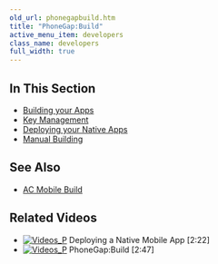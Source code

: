 ```yaml
---
old_url: phonegapbuild.htm
title: "PhoneGap:Build"
active_menu_item: developers
class_name: developers
full_width: true
---
```



## In This Section

 - [Building your Apps](/developers/documentation/ac-mobile-build-phonegap/phonegapbuild/building-the-native-apps)
 - [Key Management](/developers/documentation/ac-mobile-build-phonegap/phonegapbuild/key-management)
 - [Deploying your Native Apps](/developers/documentation/ac-mobile-build-phonegap/phonegapbuild/deploying-your-native-apps)
 - [Manual Building](/developers/documentation/ac-mobile-build-phonegap/phonegapbuild/manual-building)

## See Also

 - [AC Mobile Build](/developers/documentation/ac-mobile-build-phonegap/ac-mobile-build/)

## Related Videos

 - [![Videos\_P](/img/docs/videos_p.png)](http://www.youtube.com/v/M9hLcnKOj04?autoplay=1&hd=1&fs=1&showsearch=0&rel=0&) Deploying a Native Mobile App [2:22]
 - [![Videos\_P](/img/docs/videos_p.png)](http://www.youtube.com/v/WpVMlSerJ-Q?autoplay=1&hd=1&fs=1&showsearch=0&rel=0&) PhoneGap:Build [2:47]
